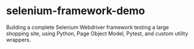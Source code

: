 # selenium-framework-demo

Building a complete Selenium Webdriver framework testing a large
shopping site, using Python, Page Object Model, Pytest, and custom utility
wrappers.
